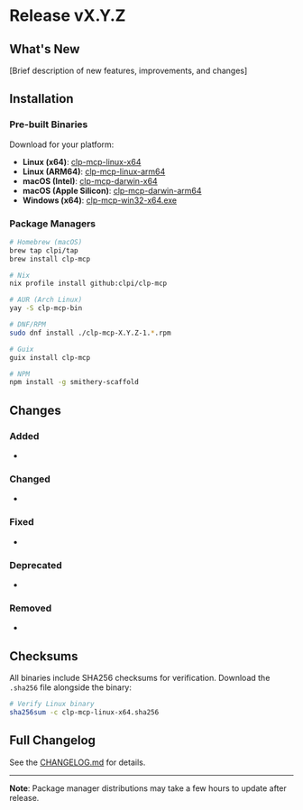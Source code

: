 # Release vX.Y.Z

## What's New

[Brief description of new features, improvements, and changes]

## Installation

### Pre-built Binaries

Download for your platform:

- **Linux (x64)**: [clp-mcp-linux-x64](https://github.com/clpi/clp-mcp/releases/download/vX.Y.Z/clp-mcp-linux-x64)
- **Linux (ARM64)**: [clp-mcp-linux-arm64](https://github.com/clpi/clp-mcp/releases/download/vX.Y.Z/clp-mcp-linux-arm64)
- **macOS (Intel)**: [clp-mcp-darwin-x64](https://github.com/clpi/clp-mcp/releases/download/vX.Y.Z/clp-mcp-darwin-x64)
- **macOS (Apple Silicon)**: [clp-mcp-darwin-arm64](https://github.com/clpi/clp-mcp/releases/download/vX.Y.Z/clp-mcp-darwin-arm64)
- **Windows (x64)**: [clp-mcp-win32-x64.exe](https://github.com/clpi/clp-mcp/releases/download/vX.Y.Z/clp-mcp-win32-x64.exe)

### Package Managers

```bash
# Homebrew (macOS)
brew tap clpi/tap
brew install clp-mcp

# Nix
nix profile install github:clpi/clp-mcp

# AUR (Arch Linux)
yay -S clp-mcp-bin

# DNF/RPM
sudo dnf install ./clp-mcp-X.Y.Z-1.*.rpm

# Guix
guix install clp-mcp

# NPM
npm install -g smithery-scaffold
```

## Changes

### Added
- 

### Changed
- 

### Fixed
- 

### Deprecated
- 

### Removed
- 

## Checksums

All binaries include SHA256 checksums for verification. Download the `.sha256` file alongside the binary:

```bash
# Verify Linux binary
sha256sum -c clp-mcp-linux-x64.sha256
```

## Full Changelog

See the [CHANGELOG.md](https://github.com/clpi/clp-mcp/blob/main/CHANGELOG.md) for details.

---

**Note**: Package manager distributions may take a few hours to update after release.
